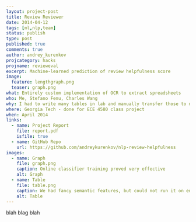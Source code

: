 ```yaml
---
layout: project-post
title: Review Reviewer
date: 2014-04-12 
tags: [ml,nlp,team]
status: publish
type: post
published: true
comments: true
author: andrey_kurenkov
projcategory: hacks
projname: revieweval
excerpt: Machine-learned prediction of review helpfulness score
image:
  feature: lengthgraph.png
  teaser: graph.png
what: Entirely custom implementation of OCR to extract spreadsheets
who: Me, Stefano Fenu, Charles Wang
why: I had to write many tables in lab and manually transfer those to my computer, which struck me as silly
where: Georgia Tech - done for ECE 4580 class project
when: April 2014
links:
  - name: Project Report
    file: report.pdf
    isfile: true 
  - name: GitHub Repo
    url: https://github.com/andreykurenkov/nlp-review-helpfulness
images:
  - name: Graph
    file: graph.png
    caption: Online classifier training proved very effective
    alt: Graph
  - name: Table
    file: table.png
    caption: We had fancy semantic features, but could not run it on enough data to get good results
    alt: Table
---
```

blah blag blah
